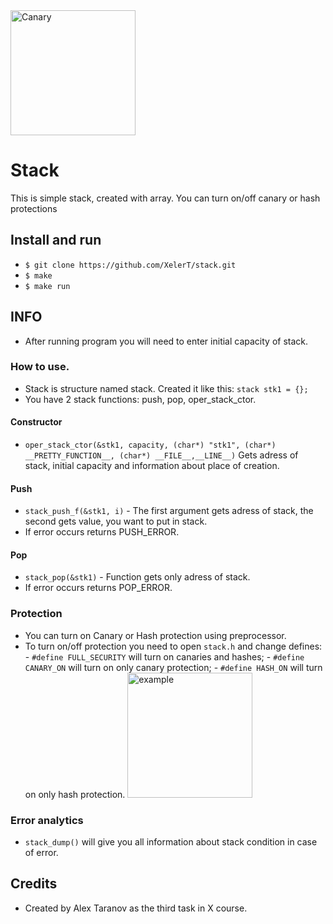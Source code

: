 <img src="https://github.com/XelerT/Hamlet/blob/main/img/canary.gif" alt="Canary" width="200"/>

# Stack

This is simple stack, created with array. You can turn on/off canary or hash protections

## Install and run

- `$ git clone https://github.com/XelerT/stack.git`
- `$ make`
- `$ make run`

## INFO
- After running program you will need to enter initial capacity of stack.

### How to use.
- Stack is structure named stack. Created it like this: `stack stk1 = {};`
- You have 2 stack functions: push, pop, oper_stack_ctor.
#### Constructor
- `oper_stack_ctor(&stk1, capacity, (char*) "stk1", (char*) __PRETTY_FUNCTION__, (char*) __FILE__,__LINE__)` Gets adress of stack, initial capacity and information about place of creation.
#### Push
- `stack_push_f(&stk1, i)` - The first argument gets adress of stack, the second gets value, you want to put in stack.
- If error occurs returns PUSH_ERROR.
#### Pop
- `stack_pop(&stk1)` - Function gets only adress of stack.
- If error occurs returns POP_ERROR.

### Protection
- You can turn on Canary or Hash protection using preprocessor.
- To turn on/off protection you need to open `stack.h` and change defines:
        - ```#define FULL_SECURITY``` will turn on canaries and hashes;
        - ```#define CANARY_ON``` will turn on only canary protection;
        - ```#define HASH_ON``` will turn on only hash protection.
        <img src="https://github.com/XelerT/Hamlet/blob/main/img/example.png" alt="example" width="200"/>

### Error analytics
- `stack_dump()` will give you all information about stack condition in case of error.


## Credits
- Created by Alex Taranov as the third task in X course.
